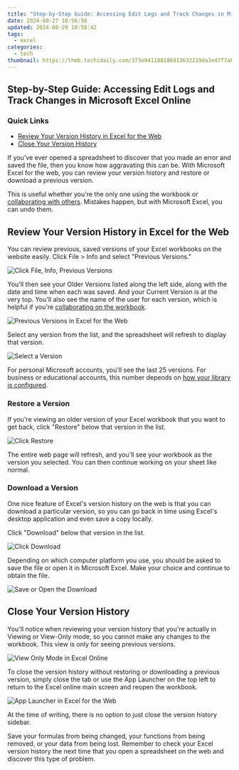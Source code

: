 ```yaml
---
title: "Step-by-Step Guide: Accessing Edit Logs and Track Changes in Microsoft Excel Online"
date: 2024-08-27 18:56:50
updated: 2024-08-29 10:58:42
tags:
  - excel
categories:
  - tech
thumbnail: https://thmb.techidaily.com/373e941188186d13632219da3e47f7abbbca0219b54bda87cf17f37c772479ac.JPG
---
```


## Step-by-Step Guide: Accessing Edit Logs and Track Changes in Microsoft Excel Online

### Quick Links

* [Review Your Version History in Excel for the Web](https://fox-glue.techidaily.com/updated-2024-approved-innovation-at-the-heart-the-evolution-of-magix-music-maker/)
* [Close Your Version History](https://android-frp.techidaily.com/a-step-by-step-guide-on-using-adb-and-fastboot-to-remove-frp-lock-from-your-nubia-z50-ultra-by-drfone-android/)

 If you've ever opened a spreadsheet to discover that you made an error and saved the file, then you know how aggravating this can be. With Microsoft Excel for the web, you can review your version history and restore or download a previous version.

 This is useful whether you're the only one using the workbook or [collaborating with others](https://vimeo-videos.techidaily.com/innovating-content-creation-vimeo-edition/). Mistakes happen, but with Microsoft Excel, you can undo them.

##  Review Your Version History in Excel for the Web

 You can review previous, saved versions of your Excel workbooks on the website easily. Click File > Info and select "Previous Versions."

![Click File, Info, Previous Versions](https://static1.howtogeekimages.com/wordpress/wp-content/uploads/2021/05/FileInfoPreviousVersions-ExcelWeb.png) 

 You'll then see your Older Versions listed along the left side, along with the date and time when each was saved. And your Current Version is at the very top. You'll also see the name of the user for each version, which is helpful if you're [collaborating on the workbook](https://instagram-video-files.techidaily.com/2024-approved-a-step-by-step-approach-for-flawless-instagrams/).

![Previous Versions in Excel for the Web](https://static1.howtogeekimages.com/wordpress/wp-content/uploads/2021/05/PreviousVersions-ExcelWeb.png) 

 Select any version from the list, and the spreadsheet will refresh to display that version.

![Select a Version](https://static1.howtogeekimages.com/wordpress/wp-content/uploads/2021/05/ViewPreviousVersion-ExcelWeb.png) 

 For personal Microsoft accounts, you'll see the last 25 versions. For business or educational accounts, this number depends on [how your library is configured](https://support.microsoft.com/en-us/office/enable-and-configure-versioning-for-a-list-or-library-1555d642-23ee-446a-990a-bcab618c7a37).

###  Restore a Version

 If you're viewing an older version of your Excel workbook that you want to get back, click "Restore" below that version in the list.

![Click Restore](https://static1.howtogeekimages.com/wordpress/wp-content/uploads/2021/05/RestorePreviousVersion-ExcelWeb.png) 

 The entire web page will refresh, and you'll see your workbook as the version you selected. You can then continue working on your sheet like normal.

###  Download a Version

 One nice feature of Excel's version history on the web is that you can download a particular version, so you can go back in time using Excel's desktop application and even save a copy locally.

 Click "Download" below that version in the list.

![Click Download](https://static1.howtogeekimages.com/wordpress/wp-content/uploads/2021/05/DownloadPreviousVersion-ExcelWeb.png) 

 Depending on which computer platform you use, you should be asked to save the file or open it in Microsoft Excel. Make your choice and continue to obtain the file.

![Save or Open the Download](https://static1.howtogeekimages.com/wordpress/wp-content/uploads/2021/05/SaveOpenPreviousVersion-ExcelWeb.png) 

##  Close Your Version History

 You'll notice when reviewing your version history that you're actually in Viewing or View-Only mode, so you cannot make any changes to the workbook. This view is only for seeing previous versions.

![View Only Mode in Excel Online](https://static1.howtogeekimages.com/wordpress/wp-content/uploads/2021/05/ViewOnlyPreviousVersion-ExcelWeb.png) 

 To close the version history without restoring or downloading a previous version, simply close the tab or use the App Launcher on the top left to return to the Excel online main screen and reopen the workbook.

![App Launcher in Excel for the Web](https://static1.howtogeekimages.com/wordpress/wp-content/uploads/2021/05/AppLauncherExcel-ExcelWeb.png) 

 At the time of writing, there is no option to just close the version history sidebar.

 Save your formulas from being changed, your functions from being removed, or your data from being lost. Remember to check your Excel version history the next time that you open a spreadsheet on the web and discover this type of problem.

<ins class="adsbygoogle"
     style="display:block"
     data-ad-format="autorelaxed"
     data-ad-client="ca-pub-7571918770474297"
     data-ad-slot="1223367746"></ins>



<ins class="adsbygoogle"
     style="display:block"
     data-ad-client="ca-pub-7571918770474297"
     data-ad-slot="8358498916"
     data-ad-format="auto"
     data-full-width-responsive="true"></ins>
